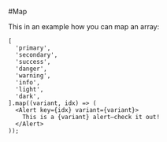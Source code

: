 #Map

This in an example how you can map an array:

```
[
  'primary',
  'secondary',
  'success',
  'danger',
  'warning',
  'info',
  'light',
  'dark',
].map((variant, idx) => (
  <Alert key={idx} variant={variant}>
    This is a {variant} alert—check it out!
  </Alert>
));
```
